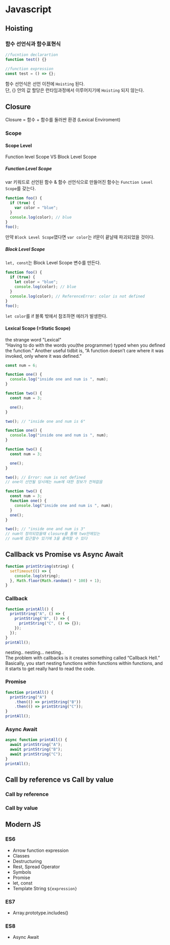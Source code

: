 # Javascript

## Hoisting

### 함수 선언식과 함수표현식

```js
//fucntion declarartion
function test() {}

//function expression
const test = () => {};
```

함수 선언식은 선언 이전에 <code>Hoisting</code> 된다.
<br>
단, {} 안의 값 할당은 런타임과정에서 이루어지기에 <code>Hoisting</code> 되지 않는다.

## Closure

Closure = 함수 + 함수를 둘러싼 환경 (Lexical Enviroment)

### Scope

#### Scope Level

Function level Scope VS Block Level Scope

##### Function Level Scope

var 키워드로 선언된 함수 & 함수 선언식으로 만들어진 함수는 <code>Function Level Scope</code>를 갖는다.

```js
function foo() {
  if (true) {
    var color = "blue";
  }
  console.log(color); // blue
}
foo();
```

만약 <code>Block Level Scope</code>였다면 <code>var color</code>는 if문이 끝날때 파괴되었을 것이다.

##### Block Level Scope

<code>let, const</code>는 Block Level Scope 변수를 만든다.

```js
function foo() {
  if (true) {
    let color = "blue";
    console.log(color); // blue
  }
  console.log(color); // ReferenceError: color is not defined
}
foo();
```

<code>let color</code>를 if 블록 밖에서 참조하면 에러가 발생한다.

#### Lexical Scope (=Static Scope)

the strange word "Lexical"
<br/>“Having to do with the words you(the programmer) typed when you defined the function.” Another useful tidbit is, “A function doesn’t care where it was invoked, only where it was defined.”

```js
const num = 6;

function one() {
  console.log("inside one and num is ", num);
}

function two() {
  const num = 3;

  one();
}

two(); // "inside one and num is 6"
```

```js
function one() {
  console.log("inside one and num is ", num);
}

function two() {
  const num = 3;

  one();
}

two(); // Error: num is not defined
// one이 선언될 당시에는 num에 대한 정보가 전혀없음
```

```js
function two() {
  const num = 3;
  function one() {
    console.log("inside one and num is ", num);
  }
  one();
}

two(); // "inside one and num is 3"
// num이 정의되었을때 closure를 통해 two안에있는
// num에 접근할수 있기에 3을 출력할 수 있다
```

## Callback vs Promise vs Async Await

```js
function printString(string) {
  setTimeout(() => {
    console.log(string);
  }, Math.floor(Math.random() * 100) + 1);
}
```

### Callback

```js
function printAll() {
  printString("A", () => {
    printString("B", () => {
      printString("C", () => {});
    });
  });
}
printAll();
```

nesting.. nesting... nesting..
<br>The problem with callbacks is it creates something called “Callback Hell.” Basically, you start nesting functions within functions within functions, and it starts to get really hard to read the code.

### Promise

```js
function printAll() {
  printString("A")
    .then(() => printString("B"))
    .then(() => printString("C"));
}
printAll();
```

### Async Await

```js
async function printAll() {
  await printString("A");
  await printString("B");
  await printString("C");
}
printAll();
```

## Call by reference vs Call by value

### Call by reference

### Call by value

## Modern JS

### ES6

- Arrow function expression
- Classes
- Destructuring
- Rest, Spread Operator
- Symbols
- Promise
- let, const
- Template String `${expression}`

### ES7

- Array.prototype.includes()

### ES8

- Async Await
